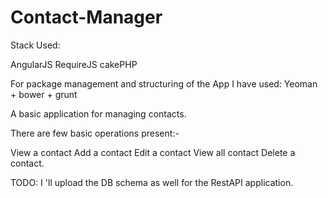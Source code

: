 Contact-Manager
=======================

Stack Used:

AngularJS
RequireJS
cakePHP

For package management and structuring of the App I have used:
Yeoman + bower + grunt


A basic application for managing contacts. 

There are few basic operations present:-

View a contact
Add a contact
Edit a contact
View all contact
Delete a contact.


TODO: I 'll upload the DB schema as well for the RestAPI application.
